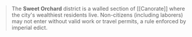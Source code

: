 > The **Sweet Orchard** district is a walled section of [[Canorate]] where the city's wealthiest residents live. Non-citizens (including laborers) may not enter without valid work or travel permits, a rule enforced by imperial edict.








